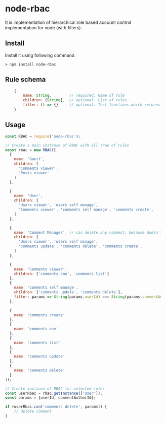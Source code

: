 # node-rbac

It is implementation of hierarchical role based account control implementation for node (with filters).

## Install

Install it using following command:

```> npm install node-rbac```

## Rule schema

```js
    {
        name: String,        // required. Name of rule
        children: [String],  // optional. List of rules 
        filter: () => {}     // optional. Test functions which returns true/false
    }
```

## Usage

```js
const RBAC = require('node-rbac');

// Create a main instance of RBAC with all tree of rules
const rbac = new RBAC([
  {
    name: 'Guest',
    children: [
      'Comments viewer',
      'Posts viewer'
    ]
  },

  {
    name: 'User',
    children: [
      'Users viewer', 'users self manage',
      'Comments viewer', 'comments self manage', 'comments create',
    ]
  },

  {
    name: 'Comment Manager', // can delete any comment, because doesn't have rule with filter
    children: [
      'Users viewer', 'users self manage',
      'comments update', 'comments delete', 'comments create',
    ]
  },

  {
    name: 'Comments viewer',
    children: ['comments one', 'comments list']
  },
  {
    name: 'comments self manage',
    children: ['comments update', 'comments delete'],
    filter: params => String(params.userId) === String(params.commentAuthorId) // returns true if current user is author of comment
  },

  {
    name: 'comments create'
  },
  {
    name: 'comments one'
  },
  {
    name: 'comments list'
  },
  {
    name: 'comments update'
  },
  {
    name: 'comments delete'
  }
]);

// Create instance of RBAC for selected roles
const userRbac = rbac.getInstance(['User']);
const params = {userId, commentAuthorId};

if (userRbac.can('comments delete', params)) {
    // delete comment
}

```